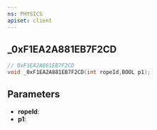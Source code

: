 ```yaml
---
ns: PHYSICS
apiset: client
---
```

## _0xF1EA2A881EB7F2CD

```c
// 0xF1EA2A881EB7F2CD
void _0xF1EA2A881EB7F2CD(int ropeId,BOOL p1);
```


## Parameters
* **ropeId**:
* **p1**:



